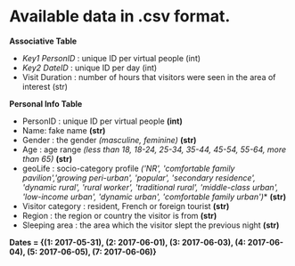 # Available data in .csv format.

**Associative Table**
- *Key1 PersonID* : unique ID per virtual people (int)
- *Key2 DateID* : unique ID per day (int)
- Visit Duration : number of hours that visitors were seen in the area of interest (str)

**Personal Info Table**
- PersonID : unique ID per virtual people **(int)**
- Name: fake name **(str)**
- Gender : the gender *(masculine, feminine)* **(str)**
- Age : age range *(less than 18, 18-24, 25-34, 35-44, 45-54, 55-64, more than 65)* **(str)**
- geoLife : socio-category profile *('NR', 'comfortable family pavilion','growing peri-urban', 'popular', 'secondary residence', 'dynamic rural', 'rural worker', 'traditional rural', 'middle-class urban', 'low-income urban', 'dynamic urban', 'comfortable family urban')** **(str)**
- Visitor category : resident, French or foreign tourist **(str)**
- Region : the region or country the visitor is from **(str)**
- Sleeping area : the area which the visitor slept the previous night **(str)**

**Dates = {(1: 2017-05-31), (2: 2017-06-01), (3: 2017-06-03), (4: 2017-06-04), (5: 2017-06-05), (7: 2017-06-06)}**
